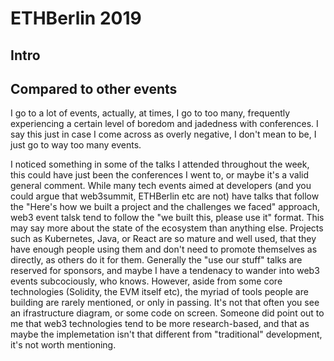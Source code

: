 # ETHBerlin 2019

## Intro

## Compared to other events

I go to a lot of events, actually, at times, I go to too many, frequently experiencing a certain level of boredom and jadedness with conferences. I say this just in case I come across as overly negative, I don't mean to be, I just go to way too many events.

I noticed something in some of the talks I attended throughout the week, this could have just been the conferences I went to, or maybe it's a valid general comment. While many tech events aimed at developers (and you could argue that web3summit, ETHBerlin etc are not) have talks that follow the "Here's how we built a project and the challenges we faced" approach, web3 event talsk tend to follow the "we built this, please use it" format. This may say more about the state of the ecosystem than anything else. Projects such as Kubernetes, Java, or React are so mature and well used, that they have enough people using them and don't need to promote themselves as directly, as others do it for them. Generally the "use our stuff" talks are reserved for sponsors, and maybe I have a tendenacy to wander into web3 events subcociously, who knows. However, aside from some core technologies (Solidity, the EVM itself etc), the myriad of tools people are building are rarely mentioned, or only in passing. It's not that often you see an ifrastructure diagram, or some code on screen. Someone did point out to me that web3 technologies tend to be more research-based, and that as maybe the implemetation isn't that different from "traditional" development, it's not worth mentioning.
